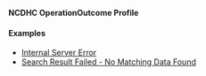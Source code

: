 **NCDHC OperationOutcome Profile**





#### Examples

- [Internal Server Error](ncdhc-operationoutcome-500-example.html)
- [Search Result Failed - No Matching Data Found](ncdhc-operationoutcome-bundle-404-example.html)


[Composition]: http://hl7.org.au/fhir/base2018Oct/StructureDefinition-au-composition.html
[extensible]: http://hl7.org/fhir/terminologies.html#extensible
[General Guidance Section]: definitions.html


